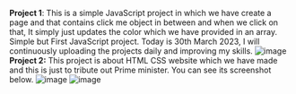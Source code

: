 <b>Project 1</b>: This is a simple JavaScript project in which we have create a page and that contains click me object in between and when we click on that, It simply just updates the color which we have provided in an array. Simple but First JavaScript project.
Today is 30th March 2023, I will continuously uploading the projects daily and improving my skills.
![image](https://github.com/Devanshu254/HTML-CSS-JavaScript-Projects/assets/99939860/80788853-e258-44c5-b157-ecacbba06ed7)
<br>
<b>Project 2:</b> This project is about HTML CSS website which we have made and this is just to tribute out Prime minister. You can see its screenshot below.
![image](https://github.com/Devanshu254/HTML-CSS-JavaScript-Projects/assets/99939860/f5a73f95-42af-4f66-9434-da88cec1e56b)
![image](https://github.com/Devanshu254/HTML-CSS-JavaScript-Projects/assets/99939860/47af650d-6008-4234-9e65-fa9601da054e)

